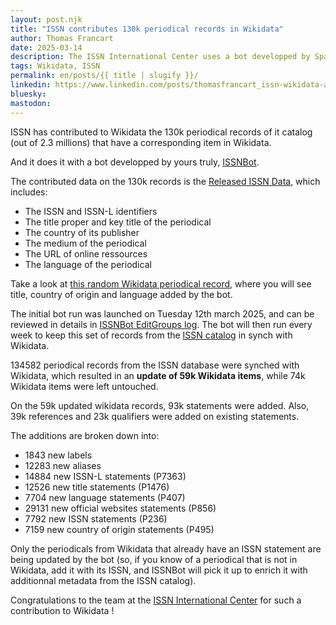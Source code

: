 ```yaml
---
layout: post.njk
title: "ISSN contributes 130k periodical records in Wikidata"
author: Thomas Francart
date: 2025-03-14
description: The ISSN International Center uses a bot developped by Sparna to automatically populate Wikidata items with attributes from its catalog
tags: Wikidata, ISSN
permalink: en/posts/{{ title | slugify }}/
linkedin: https://www.linkedin.com/posts/thomasfrancart_issn-wikidata-activity-7307355529201238016-zhtQ
bluesky: 
mastodon: 
---
```


<p class="lead">ISSN has contributed to Wikidata the 130k periodical records of it catalog (out of 2.3 millions) that have a corresponding item in Wikidata.</p>

And it does it with a bot developped by yours truly, [ISSNBot](https://github.com/CIEPS/ISSNBot).

The contributed data on the 130k records is the [Released ISSN Data](https://portal.issn.org/content/license-contract), which includes:

  - The ISSN and ISSN-L identifiers
  - The title proper and key title of the periodical
  - The country of its publisher
  - The medium of the periodical
  - The URL of online ressources
  - The language of the periodical

Take a look at [this random Wikidata periodical record](https://www.wikidata.org/wiki/Q108279397), where you will see title, country of origin and language added by the bot.

The initial bot run was launched on Tuesday 12th march 2025, and can be reviewed in details in [ISSNBot EditGroups log](https://editgroups.toolforge.org/?tool=ISSNBot). The bot will then run every week to keep this set of records from the [ISSN catalog](https://portal.issn.org/) in synch with Wikidata. 

134582 periodical records from the ISSN database were synched with Wikidata, which resulted in an **update of 59k Wikidata items**, while 74k Wikidata items were left untouched.
 
On the 59k updated wikidata records, 93k statements were added. Also, 39k references and 23k qualifiers were added on existing statements.

The additions are broken down into:
  - 1843 new labels
  - 12283 new aliases
  - 14884 new ISSN-L statements (P7363)
  - 12526 new title statements (P1476)
  - 7704 new language statements (P407)
  - 29131 new official websites statements (P856)
  - 7792 new ISSN statements (P236)
  - 7159 new country of origin statements (P495)

Only the periodicals from Wikidata that already have an ISSN statement are being updated by the bot (so, if you know of a periodical that is not in Wikidata, add it with its ISSN, and ISSNBot will pick it up to enrich it with additionnal metadata from the ISSN catalog).

Congratulations to the team at the [ISSN International Center](https://www.issn.org/the-centre-and-the-network/our-mission/the-international-centre-for-the-registration-of-serial-publications-cieps/) for such a contribution to Wikidata !
